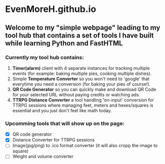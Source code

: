 # EvenMoreH.github.io

## Welcome to my "simple webpage" leading to my tool hub that contains a set of tools I have built while learning Python and FastHTML

### Currently my tool hub contains:
1. **Timer(alarm)** client with 4 separate instances for tracking multiple events (for example: baking multiple pies, cooking multiple dishes).
2. Simple **Temperature Converter** so you won't need to 'google' that everytime you need a conversion (for baking your pies of course!).
3. **QR Code Generator** so you can quickly make and download QR Code for your selected URL without paying credits or watching ads.
4. **TTRPG Distance Converter** a tool handling 'on-input' conversion for TTRPG sessions where managing feet, meters and hexes/squares is essential and you just don't feel like math today.

### Upcomming tools that will show up on the page:
- [x] QR code generator
- [x] Distance Converter for TTRPG sessions
- [ ] Image(jpg/png) to .ico format converter (it will also cropp the image to square)
- [ ] Weight and volume converter
